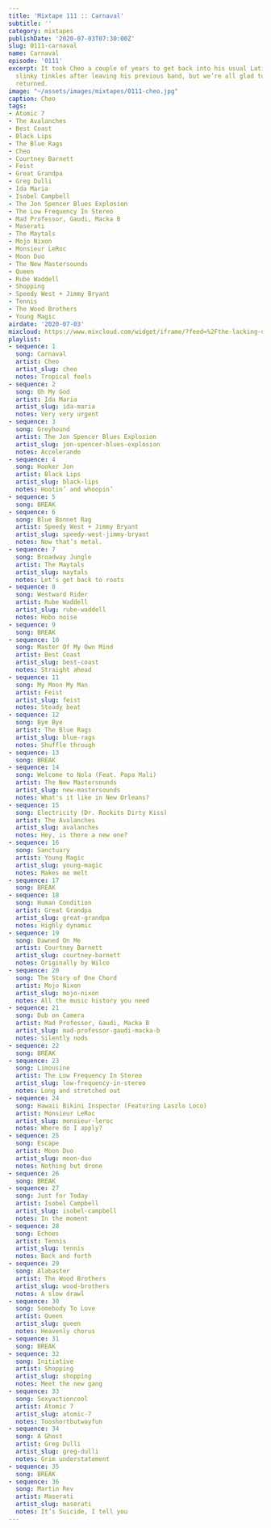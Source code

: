 ```yaml
---
title: 'Mixtape 111 :: Carnaval'
subtitle: ''
category: mixtapes
publishDate: '2020-07-03T07:30:00Z'
slug: 0111-carnaval
name: Carnaval
episode: '0111'
excerpt: It took Cheo a couple of years to get back into his usual Latin-flavored
  slinky tinkles after leaving his previous band, but we’re all glad to hear he’s
  returned.
image: "~/assets/images/mixtapes/0111-cheo.jpg"
caption: Cheo
tags:
- Atomic 7
- The Avalanches
- Best Coast
- Black Lips
- The Blue Rags
- Cheo
- Courtney Barnett
- Feist
- Great Grandpa
- Greg Dulli
- Ida Maria
- Isobel Campbell
- The Jon Spencer Blues Explosion
- The Low Frequency In Stereo
- Mad Professor, Gaudi, Macka B
- Maserati
- The Maytals
- Mojo Nixon
- Monsieur LeRoc
- Moon Duo
- The New Mastersounds
- Queen
- Rube Waddell
- Shopping
- Speedy West + Jimmy Bryant
- Tennis
- The Wood Brothers
- Young Magic
airdate: '2020-07-03'
mixcloud: https://www.mixcloud.com/widget/iframe/?feed=%2Fthe-lacking-org%2Fkj05px-111-carnaval%2F&hide_artwork=1&hide_cover=1
playlist:
- sequence: 1
  song: Carnaval
  artist: Cheo
  artist_slug: cheo
  notes: Tropical feels
- sequence: 2
  song: Oh My God
  artist: Ida Maria
  artist_slug: ida-maria
  notes: Very very urgent
- sequence: 3
  song: Greyhound
  artist: The Jon Spencer Blues Explosion
  artist_slug: jon-spencer-blues-explosion
  notes: Accelerando
- sequence: 4
  song: Hooker Jon
  artist: Black Lips
  artist_slug: black-lips
  notes: Hootin’ and whoopin’
- sequence: 5
  song: BREAK
- sequence: 6
  song: Blue Bonnet Rag
  artist: Speedy West + Jimmy Bryant
  artist_slug: speedy-west-jimmy-bryant
  notes: Now that’s metal.
- sequence: 7
  song: Broadway Jungle
  artist: The Maytals
  artist_slug: maytals
  notes: Let’s get back to roots
- sequence: 8
  song: Westward Rider
  artist: Rube Waddell
  artist_slug: rube-waddell
  notes: Hobo noise
- sequence: 9
  song: BREAK
- sequence: 10
  song: Master Of My Own Mind
  artist: Best Coast
  artist_slug: best-coast
  notes: Straight ahead
- sequence: 11
  song: My Moon My Man
  artist: Feist
  artist_slug: feist
  notes: Steady beat
- sequence: 12
  song: Bye Bye
  artist: The Blue Rags
  artist_slug: blue-rags
  notes: Shuffle through
- sequence: 13
  song: BREAK
- sequence: 14
  song: Welcome to Nola (Feat. Papa Mali)
  artist: The New Mastersounds
  artist_slug: new-mastersounds
  notes: What's it like in New Orleans?
- sequence: 15
  song: Electricity (Dr. Rockits Dirty Kiss)
  artist: The Avalanches
  artist_slug: avalanches
  notes: Hey, is there a new one?
- sequence: 16
  song: Sanctuary
  artist: Young Magic
  artist_slug: young-magic
  notes: Makes me melt
- sequence: 17
  song: BREAK
- sequence: 18
  song: Human Condition
  artist: Great Grandpa
  artist_slug: great-grandpa
  notes: Highly dynamic
- sequence: 19
  song: Dawned On Me
  artist: Courtney Barnett
  artist_slug: courtney-barnett
  notes: Originally by Wilco
- sequence: 20
  song: The Story of One Chord
  artist: Mojo Nixon
  artist_slug: mojo-nixon
  notes: All the music history you need
- sequence: 21
  song: Dub on Camera
  artist: Mad Professor, Gaudi, Macka B
  artist_slug: mad-professor-gaudi-macka-b
  notes: Silently nods
- sequence: 22
  song: BREAK
- sequence: 23
  song: Limousine
  artist: The Low Frequency In Stereo
  artist_slug: low-frequency-in-stereo
  notes: Long and stretched out
- sequence: 24
  song: Hawaii Bikini Inspector (Featuring Laszlo Loco)
  artist: Monsieur LeRoc
  artist_slug: monsieur-leroc
  notes: Where do I apply?
- sequence: 25
  song: Escape
  artist: Moon Duo
  artist_slug: moon-duo
  notes: Nothing but drone
- sequence: 26
  song: BREAK
- sequence: 27
  song: Just for Today
  artist: Isobel Campbell
  artist_slug: isobel-campbell
  notes: In the moment
- sequence: 28
  song: Echoes
  artist: Tennis
  artist_slug: tennis
  notes: Back and forth
- sequence: 29
  song: Alabaster
  artist: The Wood Brothers
  artist_slug: wood-brothers
  notes: A slow drawl
- sequence: 30
  song: Somebody To Love
  artist: Queen
  artist_slug: queen
  notes: Heavenly chorus
- sequence: 31
  song: BREAK
- sequence: 32
  song: Initiative
  artist: Shopping
  artist_slug: shopping
  notes: Meet the new gang
- sequence: 33
  song: Sexyactioncool
  artist: Atomic 7
  artist_slug: atomic-7
  notes: Tooshortbutwayfun
- sequence: 34
  song: A Ghost
  artist: Greg Dulli
  artist_slug: greg-dulli
  notes: Grim understatement
- sequence: 35
  song: BREAK
- sequence: 36
  song: Martin Rev
  artist: Maserati
  artist_slug: maserati
  notes: It’s Suicide, I tell you
---
```


